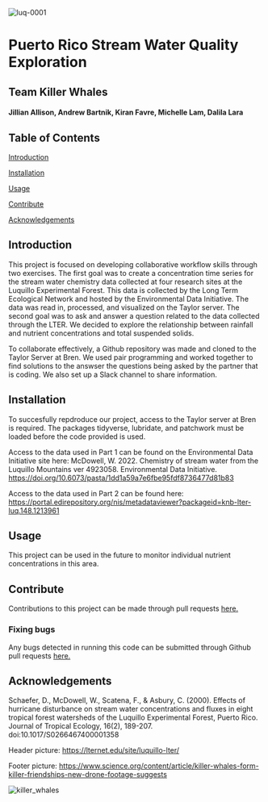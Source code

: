 ![luq-0001](https://user-images.githubusercontent.com/110261671/186951644-4e89a4b6-a4f0-4a1d-ae5b-be9c8d85c6cc.jpg)


# Puerto Rico Stream Water Quality Exploration
## Team Killer Whales 
#### Jillian Allison, Andrew Bartnik, Kiran Favre, Michelle Lam, Dalila Lara

## Table of Contents
[Introduction](https://github.com/kiranfavre/eds214_group_project#introduction)

[Installation](https://github.com/kiranfavre/eds214_group_project#installation) 

[Usage](https://github.com/kiranfavre/eds214_group_project#usage)

[Contribute](https://github.com/kiranfavre/eds214_group_project#contribute)

[Acknowledgements](https://github.com/kiranfavre/eds214_group_project#acknowledgements)

## Introduction
This project is focused on developing collaborative workflow skills through two exercises. The first goal was to create a concentration time series for the stream water chemistry data collected at four research sites at the Luquillo Experimental Forest. This data is collected by the Long Term Ecological Network and hosted by the Environmental Data Initiative. The data was read in, processed, and visualized on the Taylor server. The second goal was to ask and answer a question related to the data collected through the LTER. We decided to explore the relationship between rainfall and nutrient concentrations and total suspended solids. 

To collaborate effectively, a Github repository was made and cloned to the Taylor Server at Bren. We used pair programming and worked together to find solutions to the answser the questions being asked by the partner that is coding. We also set up a Slack channel to share information. 


## Installation
To succesfully repdroduce our project, access to the Taylor server at Bren is required. 
The packages tidyverse, lubridate, and patchwork must be loaded before the code provided is used. 

Access to the data used in Part 1 can be found on the Environmental Data Initiative site here: McDowell, W. 2022. Chemistry of stream water from the Luquillo Mountains ver 4923058. Environmental Data Initiative. https://doi.org/10.6073/pasta/1dd1a59a7e6fbe95fdf8736477d81b83

Access to the data used in Part 2 can be found here: https://portal.edirepository.org/nis/metadataviewer?packageid=knb-lter-luq.148.1213961


## Usage
This project can be used in the future to monitor individual nutrient concentrations in this area. 

## Contribute 
Contributions to this project can be made through pull requests [here.](https://github.com/kiranfavre/eds214_group_project/pulls)
### Fixing bugs
Any bugs detected in running this code can be submitted through Github pull requests [here.](https://github.com/kiranfavre/eds214_group_project/issues)




## Acknowledgements

Schaefer, D., McDowell, W., Scatena, F., & Asbury, C. (2000). Effects of hurricane disturbance on stream water concentrations and fluxes in eight tropical forest watersheds of the Luquillo Experimental Forest, Puerto Rico. Journal of Tropical Ecology, 16(2), 189-207. doi:10.1017/S0266467400001358

Header picture: https://lternet.edu/site/luquillo-lter/

Footer picture: https://www.science.org/content/article/killer-whales-form-killer-friendships-new-drone-footage-suggests



![killer_whales](https://user-images.githubusercontent.com/110261671/186735092-cad522f0-db98-47ae-9ba1-cf7014218d87.jpg)
